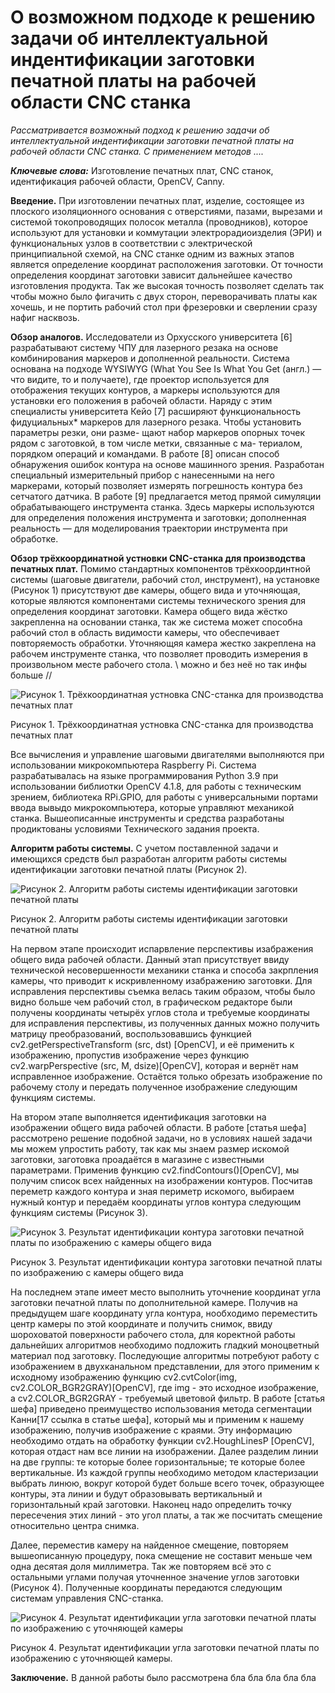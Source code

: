 # О возможном подходе к решению задачи об интеллектуальной индентификации заготовки печатной платы на рабочей области CNC станка

*Рассматривается возможный подход к решению задачи об интеллектуальной индентификации заготовки печатной платы на рабочей области CNC станка. С применением методов ....*

***Ключевые слова:*** Изготовление печатных плат, CNC станок, идентификация рабочей области, OpenCV, Canny.


**Введение.** При изготовлении печатных плат, изделие, состоящее из плоского изоляционного основания с отверстиями, пазами, вырезами и системой токопроводящих полосок металла (проводников), которое используют для установки и коммутации электрорадиоизделия (ЭРИ) и функциональных узлов в соответствии с электрической принципиальной схемой, на CNC станке одним из важных этапов является определение координат расположения заготовки. От точности определения координат заготовки зависит дальнейшее качество изготовления продукта. Так же высокая точность позволяет сделать так чтобы можно было фигачить с двух сторон, переворачивать платы как хочешь, и не портить рабочий стол при фрезеровки и сверлении сразу нафиг насквозь.

**Обзор аналогов.** Исследователи из Орхусского университета [6] разрабатывают систему ЧПУ для лазерного резака на основе комбинирования маркеров и дополненной реальности. Система основана на подходе WYSIWYG (What You See Is What You Get (англ.) — что видите, то и получаете), где проектор используется для отображения текущих контуров, а маркеры используются для установки его положения в рабочей области. Наряду с этим специалисты университета Кейо [7] расширяют функциональность фидуциальных* маркеров для лазерного резака. Чтобы установить параметры резки, они разме-
щают набор маркеров опорных точек рядом с заготовкой, в том числе метки, связанные с ма-
териалом, порядком операций и командами.
В работе [8] описан способ обнаружения ошибок контура на основе машинного зрения.
Разработан специальный измерительный прибор с нанесенными на него маркерами, который
позволяет измерять погрешность контура без сетчатого датчика.
В работе [9] предлагается метод прямой симуляции обрабатывающего инструмента
станка. Здесь маркеры используются для определения положения инструмента и заготовки;
дополненная реальность — для моделирования траектории инструмента при обработке. 

**Обзор трёхкоординатной устновки CNC-станка для производства печатных плат.** Помимо стандартных компонентов трёхкоординтной системы (шаговые двигатели, рабочий стол, инструмент), на установке (Рисунок 1) присутствуют две камеры, общего вида и уточняющая, которые являются компонентами системы технического зрения для определения координат заготовки. Камера общего вида жёстко закрепленна на основании станка, так же система может способна рабочий стол в область видимости камеры, что обеспечивает повторяемость обработки. Уточняющяя камера жестко закреплена на рабочем инструменте станка, что позволяет проводить измерения в произвольном месте рабочего стола. \\ можно и без неё но так инфы больше //

![Рисунок 1. Трёхкоординатная устновка CNC-станка для производства печатных плат](img/stanok1.jpg "Рисунок 1. Трёхкоординатная устновка CNC-станка для производства печатных плат")

Рисунок 1. Трёхкоординатная устновка CNC-станка для производства печатных плат

Все вычисления и управление шаговыми двигателями выполняются при использовании микрокомпьютера Raspberry Pi. Система разрабатывалась на языке программирования Python 3.9 при использовании библиотки OpenCV 4.1.8, для работы с техническим зрением, библиотека RPi.GPIO, для работы с универсальными портами ввода вывыдо микрокомпьютера, которые управляют механикой станка. Вышеописанные инструменты и средства разработаны продиктованы условиями Технического задания проекта.

**Алгоритм работы системы.** С учетом поставленной задачи и имеющихся средств был разработан алгоритм работы системы идентификации заготовки печатной платы (Рисунок 2).

![Рисунок 2. Алгоритм работы системы идентификации заготовки печатной платы](img/algortim.jpg "Алгоритм работы системы идентификации заготовки печатной платы")

Рисунок 2. Алгоритм работы системы идентификации заготовки печатной платы

На первом этапе происходит испарвление перспективы изабражения общего вида рабочей области. Данный этап присутствует ввиду технической несовершенности механики станка и способа закрпления камеры, что приводит к искривленному изабражению заготовки. Для исправления перспективы съемка велась таким образом, чтобы было видно больше чем рабочий стол, в графическом редакторе были получены координаты четырёх углов стола и требуемые координаты для исправления перспективы, из полученных данных можно получить матрицу преобразований, воспользовавшись функцией cv2.getPerspectiveTransform (src, dst) [OpenCV], и её применить к изображению, пропустив изображение через функцию cv2.warpPerspective (src, M, dsize)[OpenCV], которая и вернёт нам исправленное изображение. Остаётся только обрезать изображение по рабочему столу и передать полученное изображение следующим функциям системы. 

На втором этапе выполняется идентификация заготовки на изображении общего вида рабочей области. В работе [статья шефа] рассмотрено решение подобной задачи, но в условиях нашей задачи мы можем упростить работу, так как мы знаем размер искомой заготовки, заготовка проадаётся в магазине с известными параметрами. Применив функцию cv2.findContours()[OpenCV], мы получим список всех найденных на изображении контуров. Посчитав переметр каждого контура и зная периметр искомого, выбираем нужный контур и передаём координаты углов контура следующим функциям системы (Рисунок 3).

![Рисунок 3. Результат идентификации контура заготовки печатной платы по изображению с камеры общего вида](img/find_plate_perspective_out_0_525_979_737.jpg "Рисунок 3. Результат идентификации контура заготовки печатной платы по изображению с камеры общего вида")

Рисунок 3. Результат идентификации контура заготовки печатной платы по изображению с камеры общего вида

На последнем этапе имеет место выполнить уточнение координат угла заготовки печатной платы по дополнительной камере. Получив на предыдущем шаге координату угла контура, нообходимо переместить центр камеры по этой координате и получить снимок, ввиду шороховатой поверхности рабочего стола, для коректной работы дальнейших алгоритмов необходимо подложить гладкий моноцветный материал под заготовку. Последующие алгоритмы потребуют работу с изображением в двухканальном представлении, для этого применим к исходному изображению функцию cv2.cvtColor(img, cv2.COLOR_BGR2GRAY)[OpenCV], где img - это исходное изображение, а cv2.COLOR_BGR2GRAY - требуемый цветовой фильтр. В работе [статья шефа] приведено преимущество использования метода сегментации Канни[17 ссылка в статье шефа], который мы и применим к нашему изображению, получив изображение с краями. Эту информацию необходимо отдать на обработку функции cv2.HoughLinesP [OpenCV], которая отдаст нам все линии на изображении. Далее разделим линии на две группы: те которые более горизонтальные; те которые более вертикальные. Из каждой группы необходимо методом кластеризации выбрать линюю, вокруг которой будет больше всего точек, образующее контуры, эта линии и будут образовывать вертикальный и горизонтальный край заготовки. Наконец надо определить точку пересечения этих линий - это угол платы, а так же посчитать смещение относительно центра снимка.

Далее, переместив камеру на найденное смещение, повторяем вышеописанную процедуру, пока смещение не составит меньше чем одна десятая доля миллиметра. Так же повторяем всё это с остальными углами получая уточненное значение углов заготовки (Рисунок 4). Полученные координаты передаются следующим системам управления CNC-станка.

![Рисунок 4. Результат идентификации угла заготовки печатной платы по изображению с уточняющей камеры](img/out_2_4343_rotate.jpg "Результат идентификации угла заготовки печатной платы по изображению с уточняющей камеры")

Рисунок 4. Результат идентификации угла заготовки печатной платы по изображению с уточняющей камеры. 

**Заключение.** В данной работы было рассмотрена бла бла бла бла бла
